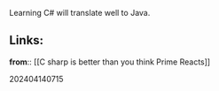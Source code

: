 
Learning C# will translate well to Java.

## Links:

**from**:: [[C sharp is better than you think Prime Reacts]]

202404140715